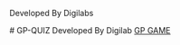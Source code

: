 <p>Developed By Digilabs</p>
# GP-QUIZ 
Developed By Digilab <a href="https://digilabteam.github.io/GPQUIZ20/">GP GAME </a>
